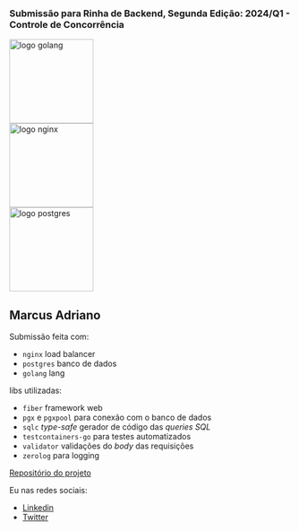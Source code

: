 ### Submissão para Rinha de Backend, Segunda Edição: 2024/Q1 - Controle de Concorrência

<img src="https://upload.wikimedia.org/wikipedia/commons/thumb/0/05/Go_Logo_Blue.svg/2880px-Go_Logo_Blue.svg.png" alt="logo golang" width="150" height="auto">

<br>

<img src="https://upload.wikimedia.org/wikipedia/commons/c/c5/Nginx_logo.svg" alt="logo nginx" width="150" height="auto">

<br>

<img src="https://upload.wikimedia.org/wikipedia/commons/2/29/Postgresql_elephant.svg" alt="logo postgres" width="150" height="auto">

## Marcus Adriano

Submissão feita com:
- `nginx` load balancer
- `postgres` banco de dados
- `golang` lang

libs utilizadas:
- `fiber` framework web
- `pgx` e `pgxpool` para conexão com o banco de dados
- `sqlc` _type-safe_ gerador de código das _queries SQL_
- `testcontainers-go` para testes automatizados
- `validator` validações do _body_ das requisições 
- `zerolog` para logging 

[Repositório do projeto](https://github.com/MarcusAdriano/rinha-de-backend-2024-q1-go)

Eu nas redes sociais:
- [Linkedin](https://www.linkedin.com/in/marcusadriano/)
- [Twitter](https://twitter.com/marcusadriano_)